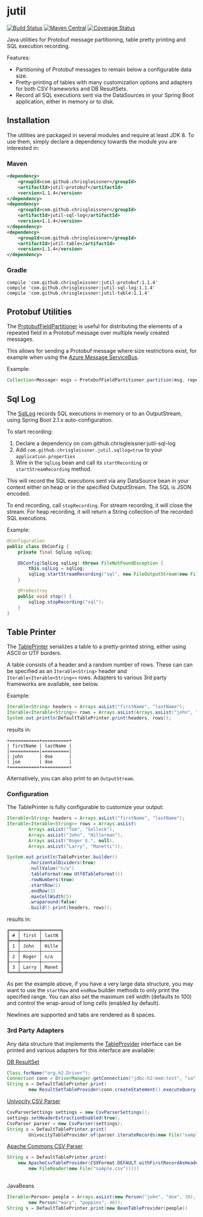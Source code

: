 # jutil

[![Build Status](https://travis-ci.org/chrisgleissner/jutil.svg?branch=master)](https://travis-ci.org/chrisgleissner/jutil)
[![Maven Central](https://img.shields.io/maven-metadata/v/http/central.maven.org/maven2/com/github/chrisgleissner/jutil-protobuf/maven-metadata.xml.svg)](https://search.maven.org/artifact/com.github.chrisgleissner/jutil)
[![Coverage Status](https://coveralls.io/repos/github/chrisgleissner/jutil/badge.svg?branch=master)](https://coveralls.io/github/chrisgleissner/jutil?branch=master)

Java utilities for Protobuf message partitioning, table pretty printing and SQL execution recording.

Features:
* Partitioning of Protobuf messages to remain below a configurable data size.
* Pretty-printing of tables with many customization options and adapters for both CSV frameworks and DB ResultSets.
* Record all SQL executions sent via the DataSources in your Spring Boot application, either in memory or to disk.


## Installation

The utilities are packaged in several modules and require at least JDK 8. 
To use them, simply declare a dependency towards the module you are interested in:

### Maven

```xml
<dependency>
    <groupId>com.github.chrisgleissner</groupId>
    <artifactId>jutil-protobuf</artifactId>
    <version>1.1.4</version>
</dependency>
<dependency>
    <groupId>com.github.chrisgleissner</groupId>
    <artifactId>jutil-sql-log</artifactId>
    <version>1.1.4</version>
</dependency>
<dependency>
    <groupId>com.github.chrisgleissner</groupId>
    <artifactId>jutil-table</artifactId>
    <version>1.1.4</version>
</dependency>
```

### Gradle

```
compile 'com.github.chrisgleissner:jutil-protobuf:1.1.4'
compile 'com.github.chrisgleissner:jutil-sql-log:1.1.4'
compile 'com.github.chrisgleissner:jutil-table:1.1.4'
```

## Protobuf Utilities

The [ProtobufFieldPartitioner](https://github.com/chrisgleissner/jutil/blob/master/protobuf/src/main/java/com/github/chrisgleissner/jutil/protobuf/ProtobufFieldPartitioner.java) 
is useful for distributing the elements of a repeated field in a Protobuf message over multiple newly created messages. 

This allows for sending a Protobuf message where size restrictions exist, for example when using the
<a href="https://docs.microsoft.com/en-us/azure/service-bus-messaging/service-bus-quotas">Azure Message ServiceBus</a>.

Example:
```java
Collection<Message> msgs = ProtobufFieldPartitioner.partition(msg, repeatedFieldToBePartitioned, 100);
```

## Sql Log

The [SqlLog](https://github.com/chrisgleissner/jutil/blob/master/sql-log/src/main/java/com/github/chrisgleissner/jutil/sqllog/SqlLog.java) 
records SQL executions in memory or to an OutputStream, using Spring Boot 2.1.x auto-configuration. 

To start recording:
1. Declare a dependency on com.github.chrisgleissner:jutil-sql-log
1. Add `com.github.chrisgleissner.jutil.sqllog=true` to your `application.properties`
1. Wire in the `SqlLog` bean and call its `startRecording` or `startStreamRecording` method. 

This will record the SQL executions sent via any DataSource bean in your context either on heap or in the specified
OutputStream. The SQL is JSON encoded.

To end recording, call `stopRecording`. For stream recording, it will close the
stream. For heap recording, it will return a String collection of the recorded SQL executions.

Example:
```java
@Configuration
public class DbConfig {
    private final SqlLog sqlLog;

    DbConfig(SqlLog sqlLog) throws FileNotFoundException {
        this.sqlLog = sqlLog;
        sqlLog.startStreamRecording("sql", new FileOutputStream(new File("sql.json")));
    }

    @PreDestroy
    public void stop() {
        sqlLog.stopRecording("sql");
    }
}
```

## Table Printer

The [TablePrinter](https://github.com/chrisgleissner/jutil/blob/master/table/src/main/java/com/github/chrisgleissner/jutil/table/TablePrinter.java) 
serializes a table to a pretty-printed string, either using ASCII or UTF borders.

A table consists of a header and a random number of rows. These can can be specified as an `Iterable<String>` header 
and `Iterable<Iterable<String>>` rows. Adapters to various 3rd party frameworks are available, see below. 

Example:
```java
Iterable<String> headers = Arrays.asList("firstName", "lastName");
Iterable<Iterable<String>> rows = Arrays.asList(Arrays.asList("john", "doe"), Arrays.asList("joe", "doe"));
System.out.println(DefaultTablePrinter.print(headers, rows));
```
results in:
```
+===========+==========+
| firstName | lastName |
|===========|==========|
| john      | doe      |
| joe       | doe      |
+===========+==========+
```

Alternatively, you can also print to an `OutputStream`.

### Configuration

The TablePrinter is fully configurable to customize your output:

```java
Iterable<String> headers = Arrays.asList("firstName", "lastName");
Iterable<Iterable<String>> rows = Arrays.asList(
        Arrays.asList("Tom", "Selleck"), 
        Arrays.asList("John", "Hillerman"),
        Arrays.asList("Roger E.", null), 
        Arrays.asList("Larry", "Manetti"));

System.out.println(TablePrinter.builder()
        .horizontalDividers(true)
        .nullValue("n/a")
        .tableFormat(new Utf8TableFormat())
        .rowNumbers(true)
        .startRow(1)
        .endRow(3)
        .maxCellWidth(5)
        .wraparound(false)
        .build().print(headers, rows));
```
results in:
```
╔═══╤═══════╤═══════╗
║ # │ first │ lastN ║
╠═══╪═══════╪═══════╣
║ 1 │ John  │ Hille ║
╟───┼───────┼───────╢
║ 2 │ Roger │ n/a   ║
╟───┼───────┼───────╢
║ 3 │ Larry │ Manet ║
╚═══╧═══════╧═══════╝
```

As per the example above, if you have a very large data structure, you may want to use the `startRow` and `endRow` builder methods 
to only print the specified range. You can also set the maximum cell width (defaults to 100) and control the wrap-aroud of long cells (enabled by default).

Newlines are supported and tabs are rendered as 8 spaces.

### 3rd Party Adapters

Any data structure that implements the [TableProvider](https://github.com/chrisgleissner/jutil/blob/master/table/src/main/java/com/github/chrisgleissner/jutil/table/provider/TableProvider.java) interface
can be printed and various adapters for this interface are available:

<a href="https://docs.oracle.com/javase/8/docs/api/java/sql/ResultSet.html">DB ResultSet</a>
```java
Class.forName("org.h2.Driver");
Connection conn = DriverManager.getConnection("jdbc:h2:mem:test", "sa", "");
String s = DefaultTablePrinter.print(
        new ResultSetTableProvider(conn.createStatement().executeQuery("select * from foo"))));
```

<a href="https://www.univocity.com/pages/about-parsers">Univocity CSV Parser</a> 
```java
CsvParserSettings settings = new CsvParserSettings();
settings.setHeaderExtractionEnabled(true);
CsvParser parser = new CsvParser(settings);
String s = DefaultTablePrinter.print(
        UnivocityTableProvider.of(parser.iterateRecords(new File("sample.csv"))));
```

<a href="https://commons.apache.org/proper/commons-csv/">Apache Commons CSV Parser</a>
```java
String s = DefaultTablePrinter.print(
    new ApacheCsvTableProvider(CSVFormat.DEFAULT.withFirstRecordAsHeader().parse(
        new FileReader(new File("sample.csv")))))
                
```

JavaBeans
```java
Iterable<Person> people = Arrays.asList(new Person("john", "doe", 30),
        new Person("mary", "poppins", 40));
String s = DefaultTablePrinter.print(new BeanTableProvider(people))
                
```
